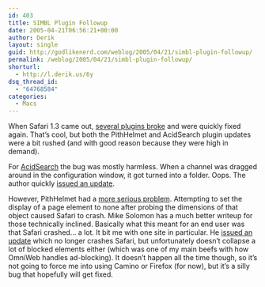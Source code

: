 ```yaml
---
id: 403
title: SIMBL Plugin Followup
date: 2005-04-21T06:56:21+00:00
author: Derik
layout: single
guid: http://godlikenerd.com/weblog/2005/04/21/simbl-plugin-followup/
permalink: /weblog/2005/04/21/simbl-plugin-followup/
shorturl:
  - http://l.derik.us/6y
dsq_thread_id:
  - "64768584"
categories:
  - Macs
---
```

When Safari 1.3 came out, [several plugins broke](http://godlikenerd.com/weblog/2005/04/16/safari-13-and-simbl-plugins/) and were quickly fixed again. That&#8217;s cool, but both the PithHelmet and AcidSearch plugin updates were a bit rushed (and with good reason because they were high in demand).

For [AcidSearch](http://www.pozytron.com/?acidsearch) the bug was mostly harmless. When a channel was dragged around in the configuration window, it got turned into a folder. Oops. The author quickly [issued an update](http://www.pozytron.com/archives/2005/04/acidsearch_04_b.html).

However, PithHelmet had a [more serious problem](http://culater.net/thc/index.php?entry=/Development/PithHelmet/safari_display_none_bug.txt). Attempting to set the display of a page element to none after probing the dimensions of that object caused Safari to crash. Mike Solomon has a much better writeup for those technically inclined. Basically what this meant for an end user was that Safari crashed&#8230; a lot. It bit me with one site in particular. He [issued an update](http://culater.net/thc/index.php?entry=/Development/PithHelmet/release_v2_4.txt) which no longer crashes Safari, but unfortunately doesn&#8217;t collapse a lot of blocked elements either (which was one of my main beefs with how OmniWeb handles ad-blocking). It doesn&#8217;t happen all the time though, so it&#8217;s not going to force me into using Camino or Firefox (for now), but it&#8217;s a silly bug that hopefully will get fixed.